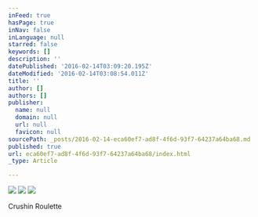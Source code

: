 ```yaml
---
inFeed: true
hasPage: true
inNav: false
inLanguage: null
starred: false
keywords: []
description: ''
datePublished: '2016-02-14T03:09:20.195Z'
dateModified: '2016-02-14T03:08:54.011Z'
title: ''
author: []
authors: []
publisher:
  name: null
  domain: null
  url: null
  favicon: null
sourcePath: _posts/2016-02-14-eca60ef7-ad8f-4f6d-93f7-64237a64ba68.md
published: true
url: eca60ef7-ad8f-4f6d-93f7-64237a64ba68/index.html
_type: Article

---
```

![](https://the-grid-user-content.s3-us-west-2.amazonaws.com/09bcab3f-4509-42b8-a414-973f44471bc5.jpg)
![](https://the-grid-user-content.s3-us-west-2.amazonaws.com/63bb740c-1dd4-4fbe-a9ee-9f980a812ea1.jpg)
![](https://the-grid-user-content.s3-us-west-2.amazonaws.com/61f2450c-f43f-423b-8cdc-61e06dd73e87.jpg)

Crushin Roulette